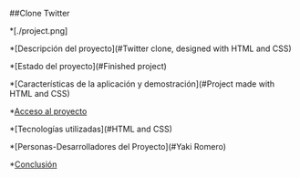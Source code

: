 ##Clone Twitter

*[./project.png]

*[Descripción del proyecto](#Twitter clone, designed with HTML and CSS)

*[Estado del proyecto](#Finished project)

*[Características de la aplicación y demostración](#Project made with HTML and CSS)

*[Acceso al proyecto](#acceso-proyecto)

*[Tecnologías utilizadas](#HTML and CSS)

*[Personas-Desarrolladores del Proyecto](#Yaki Romero)

*[Conclusión]()